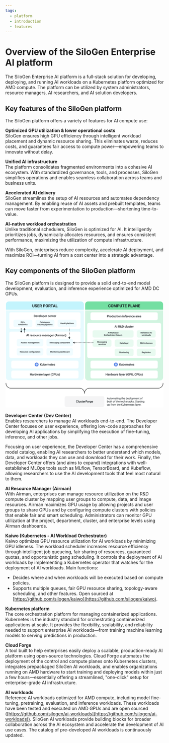 ```yaml
---
tags:
  - platform
  - introduction
  - features
---
```


# Overview of the SiloGen Enterprise AI platform

The SiloGen Enterprise AI platform is a full-stack solution for developing, deploying, and running AI workloads on a Kubernetes platform optimized for AMD compute. The platform can be utilized by system administrators, resource managers, AI researchers, and AI solution developers.

## Key features of the SiloGen platform

The SiloGen platform offers a variety of features for AI compute use:

**Optimized GPU utilization & lower operational costs**<br>
SiloGen ensures high GPU efficiency through intelligent workload placement and dynamic resource sharing. This eliminates waste, reduces costs, and guarantees fair access to compute power—empowering teams to innovate without delay.

**Unified AI infrastructure**<br>
The platform consolidates fragmented environments into a cohesive AI ecosystem. With standardized governance, tools, and processes, SiloGen simplifies operations and enables seamless collaboration across teams and business units.

**Accelerated AI delivery**<br>
SiloGen streamlines the setup of AI resources and automates dependency management. By enabling reuse of AI assets and prebuilt templates, teams can move faster from experimentation to production—shortening time-to-value.

**AI-native workload orchestration**<br>
Unlike traditional schedulers, SiloGen is optimized for AI. It intelligently prioritizes jobs, dynamically allocates resources, and ensures consistent performance, maximizing the utilization of compute infrastructure.

With SiloGen, enterprises reduce complexity, accelerate AI deployment, and maximize ROI—turning AI from a cost center into a strategic advantage.

## Key components of the SiloGen platform

The SiloGen platform is designed to provide a solid end-to-end model development, evaluation, and inference experience optimized for AMD DC GPUs.

![A diagram of the platform architecture divided into user portal and compute plane.](./media/platform-components.png)

**Developer Center (Dev Center)**<br>
Enables researchers to manage AI workloads end-to-end. The Developer Center focuses on user experience, offering low-code approaches for developing AI applications by simplifying the execution of fine-tuning, inference, and other jobs.

Focusing on user experience, the Developer Center has a comprehensive model catalog, enabling AI researchers to better understand which models, data, and workloads they can use and download for their work. Finally, the Developer Center offers (and aims to expand) integrations with well-established MLOps tools such as MLflow, TensorBoard, and Kubeflow, allowing researchers to use the AI development tools that feel most natural to them.

**AI Resource Manager (Airman)**<br>
With Airman, enterprises can manage resource utilization on the R&D compute cluster by mapping user groups to compute, data, and image resources. Airman maximizes GPU usage by allowing projects and user groups to share GPUs and by configuring compute clusters with policies that enable fair and smart scheduling. Administrators can monitor GPU utilization at the project, department, cluster, and enterprise levels using Airman dashboards.

**Kaiwo (Kubernetes - AI Workload Orchestrator)**<br>
Kaiwo optimizes GPU resource utilization for AI workloads by minimizing GPU idleness. The workload scheduler increases resource efficiency through intelligent job queueing, fair sharing of resources, guaranteed quotas, and opportunistic gang scheduling. It controls the deployment of AI workloads by implementing a Kubernetes operator that watches for the deployment of AI workloads. Main functions:

- Decides where and when workloads will be executed based on compute policies.
- Supports multiple queues, fair GPU resource sharing, topology-aware scheduling, and other features. Open sourced at [https://github.com/silogen/kaiwo](https://github.com/silogen/kaiwo).

**Kubernetes platform**<br>
The core orchestration platform for managing containerized applications. Kubernetes is the industry standard for orchestrating containerized applications at scale. It provides the flexibility, scalability, and reliability needed to support enterprise AI workloads—from training machine learning models to serving predictions in production.

**Cloud Forge**<br>
A tool built to help enterprises easily deploy a scalable, production-ready AI platform using open-source technologies. Cloud Forge automates the deployment of the control and compute planes onto Kubernetes clusters, integrates prepackaged SiloGen AI workloads, and enables organizations running on AMD hardware to start training and deploying models within just a few hours—essentially offering a streamlined, "one-click" setup for enterprise-grade AI infrastructure.

**AI workloads**<br>
Reference AI workloads optimized for AMD compute, including model fine-tuning, pretraining, evaluation, and inference workloads. These workloads have been tested and executed on AMD GPUs and are open sourced ([https://github.com/silogen/ai-workloads](https://github.com/silogen/ai-workloads)). SiloGen AI workloads provide building blocks for broader collaboration across the AI ecosystem and accelerate the development of AI use cases. The catalog of pre-developed AI workloads is continuously updated.